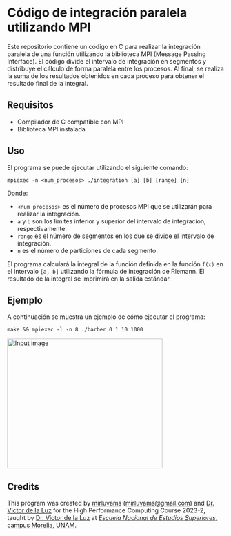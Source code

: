 # Código de integración paralela utilizando MPI

Este repositorio contiene un código en C para realizar la integración paralela de una función utilizando la biblioteca MPI (Message Passing Interface). El código divide el intervalo de integración en segmentos y distribuye el cálculo de forma paralela entre los procesos. Al final, se realiza la suma de los resultados obtenidos en cada proceso para obtener el resultado final de la integral.

## Requisitos

- Compilador de C compatible con MPI
- Biblioteca MPI instalada

## Uso

El programa se puede ejecutar utilizando el siguiente comando:

```
mpiexec -n <num_procesos> ./integration [a] [b] [range] [n]
```

Donde:
- `<num_procesos>` es el número de procesos MPI que se utilizarán para realizar la integración.
- `a` y `b` son los límites inferior y superior del intervalo de integración, respectivamente.
- `range` es el número de segmentos en los que se divide el intervalo de integración.
- `n` es el número de particiones de cada segmento.

El programa calculará la integral de la función definida en la función `f(x)` en el intervalo `[a, b]` utilizando la fórmula de integración de Riemann. El resultado de la integral se imprimirá en la salida estándar.

## Ejemplo

A continuación se muestra un ejemplo de cómo ejecutar el programa:

``` make && mpiexec -l -n 8 ./barber 0 1 10 1000 ```

<img src="/result.png" alt="Input image" width="360" height="300"/>

## Credits

This program was created by [mirluvams](https://github.com/mirluvams) ([mirluvams@gmail.com](mailto:mirluvams@gmail.com)) and [Dr. Victor de la Luz](https://github.com/itztli) for the High Performance Computing Course 2023-2, taught by [Dr. Victor de la Luz](https://github.com/itztli) at [*Escuela Nacional de Estudios Superiores*, campus Morelia](https://www.enesmorelia.unam.mx/), [UNAM](https://www.unam.mx/).
